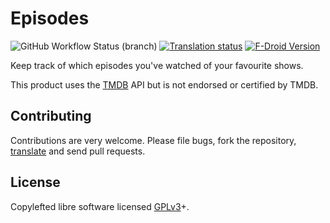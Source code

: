 # Episodes
![GitHub Workflow Status (branch)](https://img.shields.io/github/workflow/status/red-coracle/episodes/Android%20CI/master?style=flat-square)
[![Translation status](https://img.shields.io/weblate/progress/episodes?style=flat-square)](https://hosted.weblate.org/engage/episodes/)
[![F-Droid Version](https://img.shields.io/f-droid/v/com.redcoracle.episodes?style=flat-square&color=%235183C0)](https://f-droid.org/en/packages/com.redcoracle.episodes)

Keep track of which episodes you've watched of your favourite shows.

This product uses the [TMDB](https://www.themoviedb.org) API but is not endorsed or certified by TMDB.

## Contributing

Contributions are very welcome. Please file bugs, fork the repository, [translate](https://hosted.weblate.org/projects/episodes/) and send pull requests.

## License

Copylefted libre software licensed [GPLv3](http://www.gnu.org/licenses/gpl-3.0.txt)+.
